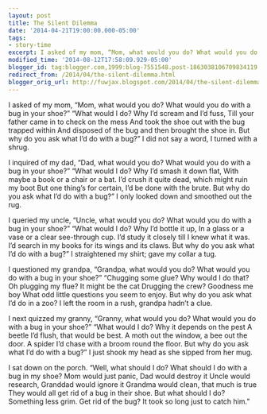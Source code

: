 ```yaml
---
layout: post
title: The Silent Dilemma
date: '2014-04-21T19:00:00.000-05:00'
tags: 
- story-time
excerpt: I asked of my mom, “Mom, what would you do? What would you do with a bug in your shoe?”
modified_time: '2014-08-12T17:58:09.929-05:00'
blogger_id: tag:blogger.com,1999:blog-7551548.post-1863038106709834119
redirect_from: /2014/04/the-silent-dilemma.html
blogger_orig_url: http://fuwjax.blogspot.com/2014/04/the-silent-dilemma.html
---
```


I asked of my mom, “Mom, what would you do?
What would you do with a bug in your shoe?”
“What would I do? Why I’d scream and I’d fuss,
Till your father came in to check on the mess
And took the shoe out with the bug trapped within
And disposed of the bug and then brought the shoe in.
But why do you ask what I’d do with a bug?”
I did not say a word, I turned with a shrug.

I inquired of my dad, “Dad, what would you do?
What would you do with a bug in your shoe?”
“What would I do? Why I’d smash it down flat,
With maybe a book or a chair or a bat.
I’d crush it quite dead, which might ruin my boot
But one thing’s for certain, I’d be done with the brute.
But why do you ask what I’d do with a bug?”
I only looked down and smoothed out the rug.

I queried my uncle, “Uncle, what would you do?
What would you do with a bug in your shoe?”
“What would I do? Why I’d bottle it up,
In a glass or a vase or a clear see-through cup.
I’d study it closely till I knew what it was.
I’d search in my books for its wings and its claws.
But why do you ask what I’d do with a bug?”
I straightened my shirt; gave my collar a tug.

I questioned my grandpa, “Grandpa, what would you do?
What would you do with a bug in your shoe?”
“Chugging some glue? Why would I do that?
Oh plugging my flue? It might be the cat
Drugging the crew? Goodness me boy
What odd little questions you seem to enjoy.
But why do you ask what I’d do in a zoo?
I left the room in a rush, grandpa hadn’t a clue.

I next quizzed my granny, “Granny, what would you do?
What would you do with a bug in your shoe?”
“What would I do? Why it depends on the pest
A beetle I’d flush, that would be best.
A moth out the window, a bee out the door.
A spider I’d chase with a broom round the floor.
But why do you ask what I’d do with a bug?”
I just shook my head as she sipped from her mug.

I sat down on the porch. “Well, what should I do?
What should I do with a bug in my shoe?
Mom would just panic, Dad would destroy it
Uncle would research, Granddad would ignore it
Grandma would clean, that much is true
They would all get rid of a bug in their shoe.
But what should I do? Something less grim.
Get rid of the bug? It took so long just to catch him."